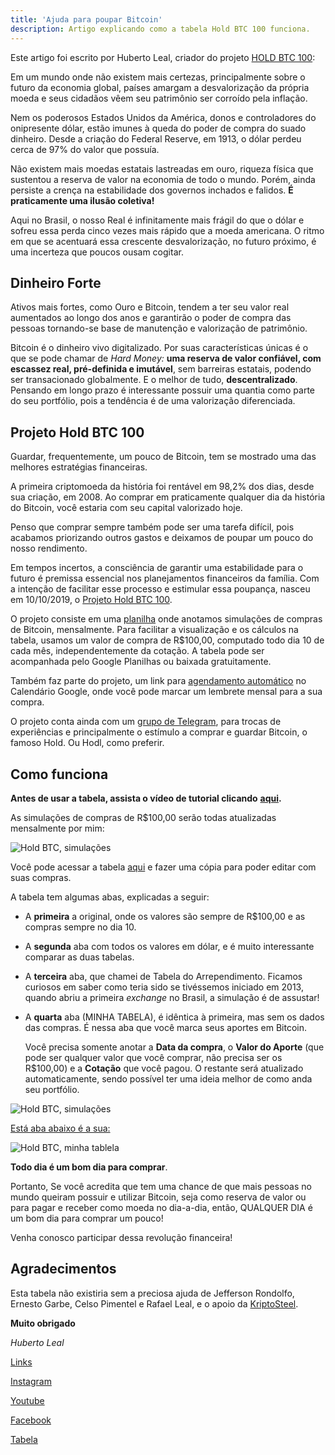 ```yaml
---
title: 'Ajuda para poupar Bitcoin'
description: Artigo explicando como a tabela Hold BTC 100 funciona.
---
```


[1]: https://linktr.ee/euusobtc	"Projeto Hold BTC"
[2]: https://bit.ly/holdbtc100	"Planilha Hold BTC"
[3]: https://calendar.google.com/event?action=TEMPLATE&tmeid=MWtwM2lzcGlvcjl1bXFraW5kZjdkOGVnamNfMjAyMDA4MTBUMTYwMDAwWiBldXVzb2J0Y0Bt&tmsrc=euusobtc%40gmail.com&scp=ALL	"Agendamento automático"
[4]: http://t.me/holdbtc100	"Grupo no Telegram Hold BTC 100"

Este artigo foi escrito por Huberto Leal, criador do projeto [HOLD BTC 100][1]:

Em um mundo onde não existem mais certezas, principalmente sobre o futuro da economia global, países amargam a desvalorização da própria moeda e seus cidadãos vêem seu patrimônio ser corroído pela inflação.

Nem os poderosos Estados Unidos da América, donos e controladores do onipresente dólar, estão imunes à queda do poder de compra do suado dinheiro. Desde a criação do Federal Reserve, em 1913, o dólar perdeu cerca de 97% do valor que possuía. 

Não existem mais moedas estatais lastreadas em ouro, riqueza física que sustentou a reserva de valor na economia de todo o mundo. Porém, ainda persiste a crença na estabilidade dos governos inchados e falidos. **É praticamente uma ilusão coletiva!**

Aqui no Brasil, o nosso Real é infinitamente mais frágil do que o dólar e sofreu essa perda cinco vezes mais rápido que a moeda americana. O ritmo em que se acentuará essa crescente desvalorização, no futuro próximo, é uma incerteza que poucos ousam cogitar.

## Dinheiro Forte

Ativos mais fortes, como Ouro e Bitcoin, tendem a ter seu valor real aumentados ao longo dos anos e garantirão o poder de compra das pessoas tornando-se base de manutenção e valorização de patrimônio.

Bitcoin é o dinheiro vivo digitalizado. Por suas características únicas é o que se pode chamar de *Hard Money:* **uma reserva de valor confiável, com escassez real, pré-definida e imutável**, sem barreiras estatais, podendo ser transacionado globalmente. E o melhor de tudo, **descentralizado**. Pensando em longo prazo é interessante possuir uma quantia como parte do seu portfólio, pois a tendência é de uma valorização diferenciada.

## Projeto Hold BTC 100

Guardar, frequentemente, um pouco de Bitcoin, tem se mostrado uma das melhores estratégias financeiras. 

A primeira criptomoeda da história foi rentável em 98,2% dos dias, desde sua criação, em 2008. Ao comprar em praticamente qualquer dia da história do Bitcoin, você estaria com seu capital valorizado hoje.

Penso que comprar sempre também pode ser uma tarefa difícil, pois acabamos priorizando outros gastos e deixamos de poupar um pouco do nosso rendimento. 

Em tempos incertos, a consciência de garantir uma estabilidade para o futuro é premissa essencial nos planejamentos financeiros da família. Com a intenção de facilitar esse processo e estimular essa poupança, nasceu em 10/10/2019, o [Projeto Hold BTC 100][1]. 

O projeto consiste em uma [planilha][2] onde anotamos simulações de compras de Bitcoin, mensalmente. Para facilitar a visualização e os cálculos na tabela, usamos um valor de compra de R$100,00, computado todo dia 10 de cada mês, independentemente da cotação. A tabela pode ser acompanhada pelo Google Planilhas ou baixada gratuitamente.


Também faz parte do projeto, um link para [agendamento automático][3] no Calendário Google, onde você pode marcar um lembrete mensal para a sua compra.

O projeto conta ainda com um [grupo de Telegram][4], para trocas de experiências e principalmente o estímulo a comprar e guardar Bitcoin, o famoso Hold. Ou Hodl, como preferir. 

## Como funciona

**Antes de usar a tabela, assista o vídeo de tutorial clicando** [**aqui**](https://www.youtube.com/watch?v=fBIKWCQ5rPo&t=207s)**.** 

As simulações de compras de R$100,00 serão todas atualizadas mensalmente por mim:

![Hold BTC, simulações](/img/hold-btc-table.jpg)

Você pode acessar a tabela [aqui][2] e fazer uma cópia para poder editar com suas compras.

A tabela tem algumas abas, explicadas a seguir:

- A **primeira** a original, onde os valores são sempre de R$100,00 e as compras sempre no dia 10.

- A **segunda** aba com todos os valores em dólar, e é muito interessante comparar as duas tabelas. 

- A **terceira** aba, que chamei de Tabela do Arrependimento. 
  Ficamos curiosos em saber como teria sido se tivéssemos iniciado em 2013, quando abriu a primeira *exchange* no Brasil, a simulação é de assustar! 

- A **quarta** aba (MINHA TABELA), é idêntica à primeira, mas sem os dados das compras. É nessa aba que você marca seus aportes em Bitcoin.

  Você precisa somente anotar a **Data da compra**, o **Valor do Aporte** (que pode ser qualquer valor que você comprar, não precisa ser os R$100,00) e a **Cotação** que você pagou. O restante será atualizado automaticamente, sendo possível ter uma ideia melhor de como anda seu portfólio. 

![Hold BTC, simulações](/img/hold-btc-table.jpg)

<u>Está aba abaixo é a sua:</u>

![Hold BTC, minha tablela](/img/my-table-hold-btc.jpg)

**Todo dia é um bom dia para comprar**.

Portanto, Se você acredita que tem uma chance de que mais pessoas no mundo queiram possuir e utilizar Bitcoin, seja como reserva de valor ou para pagar e receber como moeda no dia-a-dia, então, QUALQUER DIA é um bom dia para comprar um pouco!

Venha conosco participar dessa revolução financeira!

## Agradecimentos

Esta tabela não existiria sem a preciosa ajuda de 
Jefferson Rondolfo, Ernesto Garbe, Celso Pimentel e Rafael Leal, e o apoio da [KriptoSteel](https://www.kriptobr.com/produto/kriptosteel/).

**Muito obrigado**

*Huberto Leal*

[Links][1]

[Instagram](https://www.instagram.com/euusobtc/)

[Youtube](https://www.youtube.com/channel/UCCXeBMBBuG3W2ykzcfEkRdg?view_as=subscriber)

[Facebook](https://www.facebook.com/euusobtc)

[Tabela][2]


